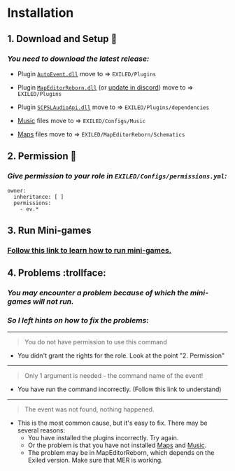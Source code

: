 # Installation
## 1. Download and Setup :moyai:
### *You need to download the latest release:*

- Plugin [``AutoEvent.dll``](https://github.com/KoT0XleB/AutoEvent-Exiled/releases/tag/1.0.2) move to => ``EXILED/Plugins``

- Plugin [``MapEditorReborn.dll``](https://github.com/Michal78900/MapEditorReborn) (or [update in discord](https://discord.gg/sQcSSPjf8p)) move to => ``EXILED/Plugins``

- Plugin [``SCPSLAudioApi.dll``](https://github.com/CedModV2/SCPSLAudioApi/releases/latest)  move to => ``EXILED/Plugins/dependencies``

- [Music](https://github.com/KoT0XleB/AutoEvent-Exiled/tree/main/Music) files move to => ``EXILED/Configs/Music``

- [Maps](https://github.com/KoT0XleB/AutoEvent-Exiled/tree/main/Schematics) files move to => ``EXILED/MapEditorReborn/Schematics``

## 2. Permission :gem:
### *Give permission to your role in ``EXILED/Configs/permissions.yml``:*

```
owner:
  inheritance: [ ]
  permissions:
    - ev.*
```

## 3. Run Mini-games
### [Follow this link to learn how to run mini-games.](https://github.com/KoT0XleB/AutoEvent-Exiled/blob/main/Docs/Commands.md)

## 4. Problems :trollface:
### *You may encounter a problem because of which the mini-games will not run.*
### *So I left hints on how to fix the problems:*
----
 >  You do not have permission to use this command
 - You didn't grant the rights for the role. Look at the point "2. Permission"
----
 >  Only 1 argument is needed - the command name of the event!
 - You have run the command incorrectly. (Follow this link to understand)
----
 >  The event was not found, nothing happened.
 - This is the most common cause, but it's easy to fix. There may be several reasons:
    - You have installed the plugins incorrectly. Try again.
    - Or the problem is that you have not installed [Maps](https://github.com/KoT0XleB/AutoEvent-Exiled/tree/main/Schematics) and [Music](https://github.com/KoT0XleB/AutoEvent-Exiled/tree/main/Music).
    - The problem may be in MapEditorReborn, which depends on the Exiled version. Make sure that MER is working.
